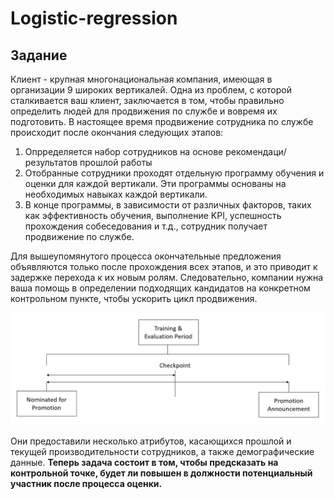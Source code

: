 # Logistic-regression
## Задание
Клиент - крупная многонациональная компания, имеющая в организации 9 широких вертикалей. Одна из проблем, с которой 
сталкивается ваш клиент, заключается в том, чтобы правильно определить людей для продвижения по службе  и вовремя их подготовить.
В настоящее время продвижение сотрудника по службе происходит после окончания следующих этапов:

1. Опрределяется набор сотрудников на основе рекомендаци/результатов прошлой работы
2. Отобранные сотрудники проходят отдельную программу обучения и оценки для каждой вертикали. Эти программы основаны на необходимых навыках каждой вертикали.
3. В конце программы, в зависимости от различных факторов, таких как эффективность обучения, выполнение KPI, 
успешность прохождения собеседования и т.д., сотрудник получает продвижение по службе.

Для вышеупомянутого процесса окончательные предложения объявляются только после прохождения всех этапов, и это приводит к задержке перехода к их новым ролям. 
Следовательно, компании нужна ваша помощь в определении подходящих кандидатов на конкретном контрольном пункте, чтобы ускорить цикл продвижения.

![Screenshot](image/img1.jpg)

Они предоставили несколько атрибутов, касающихся прошлой и текущей производительности сотрудников, а также демографические данные. 
**Теперь задача состоит в том, чтобы предсказать на контрольной точке, будет ли повышен в должности потенциальный участник после процесса оценки.**
